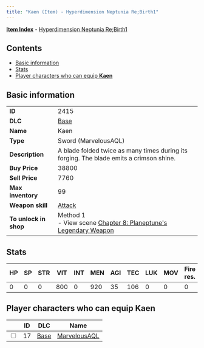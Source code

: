 ```yaml
---
title: "Kaen (Item) - Hyperdimension Neptunia Re;Birth1"
---
```


[**Item Index**](/neptunia/rb1/item/index.html) - [Hyperdimension Neptunia Re;Birth1](/neptunia/rb1)

## Contents

- [Basic information](#basic-information)
- [Stats](#stats)
- [Player characters who can equip **Kaen**](#player-characters-who-can-equip-kaen)

## Basic information

|   |   |
| -- | -- |
| **ID** | 2415 |
| **DLC** | [Base](/neptunia/rb1/dlc/1-base.html) |
| **Name** | Kaen |
| **Type** | Sword (MarvelousAQL) |
| **Description** | A blade folded twice as many times during its forging. The blade emits a crimson shine. |
| **Buy Price** | 38800 |
| **Sell Price** | 7760 |
| **Max inventory** | 99 |
| **Weapon skill** | [Attack](/neptunia/rb1/skill/1-2601-attack.html) |
| **To unlock in shop** | Method 1<br />- View scene [Chapter 8: Planeptune's Legendary Weapon](/neptunia/rb1/scene/1-804-chapter-8-planeptunes-legendary-weapon.html) |

## Stats

| HP | SP | STR | VIT | INT | MEN | AGI | TEC | LUK | MOV | Fire res. | Ice res. | Wind res. | Lightning res. |
| -- | -- | --- | --- | --- | --- | --- | --- | --- | --- | --------- | -------- | --------- | -------------- |
| 0 | 0 | 0 | 800 | 0 | 920 | 35 | 106 | 0 | 0 | 0 | 0 | 0 | 0 |

## Player characters who can equip **Kaen**

|    | ID | DLC | Name |
| -- | -- | --- | ---- |
| <input type="checkbox" id="rb1-player-1-17" class="trackbox" /> | 17 | [Base](/neptunia/rb1/dlc/1-base.html) | [MarvelousAQL](/neptunia/rb1/player/1-17-marvelousaql.html) |